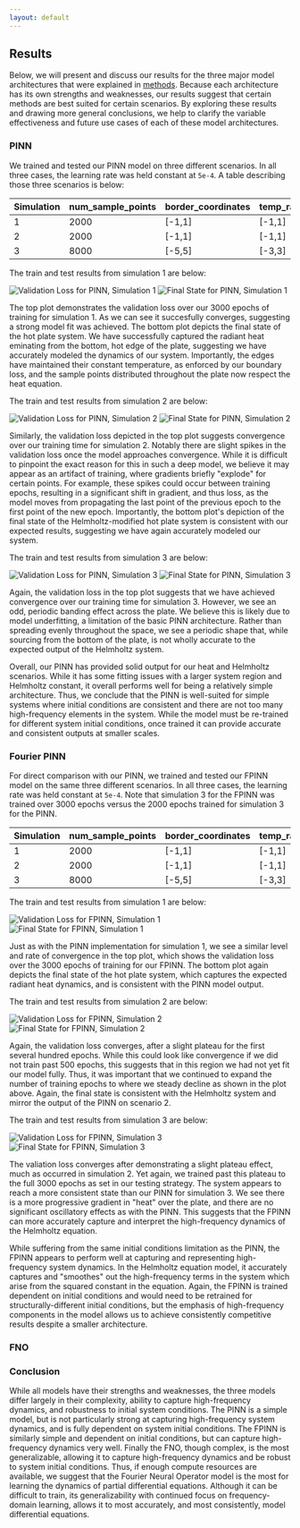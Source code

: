 ```yaml
---
layout: default
---
```


## Results
Below, we will present and discuss our results for the three major model architectures that were explained in [methods](./methods.md). Because each architecture has its own strengths and weaknesses, our results suggest that certain methods are best suited for certain scenarios. By exploring these results and drawing more general conclusions, we help to clarify the variable effectiveness and future use cases of each of these model architectures.  

### PINN

We trained and tested our PINN model on three different scenarios. In all three cases, the learning rate was held constant at `5e-4`. A table describing those three scenarios is below:

| Simulation | num_sample_points | border_coordinates | temp_range | epochs | k |
|:-----------|:------------------|:-------------------|:-----------|:-------|:--|
| 1          | 2000              | [-1,1]             | [-1,1]     | 3000   | 1 |
| 2          | 2000              | [-1,1]             | [-1,1]     | 2000   | 2 |
| 3          | 8000              | [-5,5]             | [-3,3]     | 2000   | 2 |

The train and test results from simulation 1 are below:

![Validation Loss for PINN, Simulation 1](/assets/imgs/PINN_1_Validation.png) ![Final State for PINN, Simulation 1](/assets/imgs/PINN_1_Heat.png)

The top plot demonstrates the validation loss over our 3000 epochs of training for simulation 1. As we can see it succesfully converges, suggesting a strong model fit was achieved. The bottom plot depicts the final state of the hot plate system. We have successfully captured the radiant heat eminating from the bottom, hot edge of the plate, suggesting we have accurately modeled the dynamics of our system. Importantly, the edges have maintained their constant temperature, as enforced by our boundary loss, and the sample points distributed throughout the plate now respect the heat equation. 

The train and test results from simulation 2 are below:

![Validation Loss for PINN, Simulation 2](/assets/imgs/PINN_2_Validation.png) ![Final State for PINN, Simulation 2](/assets/imgs/PINN_2_Heat.png)

Similarly, the validation loss depicted in the top plot suggests convergence over our training time for simulation 2. Notably there are slight spikes in the validation loss once the model approaches convergence. While it is difficult to pinpoint the exact reason for this in such a deep model, we believe it may appear as an artifact of training, where gradients briefly "explode" for certain points. For example, these spikes could occur between training epochs, resulting in a significant shift in gradient, and thus loss, as the model moves from propagating the last point of the previous epoch to the first point of the new epoch.  Importantly, the bottom plot's depiction of the final state of the Helmholtz-modified hot plate system is consistent with our expected results, suggesting we have again accurately modeled our system. 

The train and test results from simulation 3 are below:

![Validation Loss for PINN, Simulation 3](/assets/imgs/PINN_3_Validation.png) ![Final State for PINN, Simulation 3](/assets/imgs/PINN_3_Heat.png)

Again, the validation loss in the top plot suggests that we have achieved convergence over our training time for simulation 3. However, we see an odd, periodic banding effect across the plate. We believe this is likely due to model underfitting, a limitation of the basic PINN architecture. Rather than spreading evenly throughout the space, we see a periodic shape that, while sourcing from the bottom of the plate, is not wholly accurate to the expected output of the Helmholtz system. 

Overall, our PINN has provided solid output for our heat and Helmholtz scenarios. While it has some fitting issues with a larger system region and Helmholtz constant, it overall performs well for being a relatively simple architecture. Thus, we conclude that the PINN is well-suited for simple systems where initial conditions are consistent and there are not too many high-frequency elements in the system. While the model must be re-trained for different system initial conditions, once trained it can provide accurate and consistent outputs at smaller scales.  

### Fourier PINN

For direct comparison with our PINN, we trained and tested our FPINN model on the same three different scenarios. In all three cases, the learning rate was held constant at `5e-4`. Note that simulation 3 for the FPINN was trained over 3000 epochs versus the 2000 epochs trained for simulation 3 for the PINN. 

| Simulation | num_sample_points | border_coordinates | temp_range | epochs | k |
|:-----------|:------------------|:-------------------|:-----------|:-------|:--|
| 1          | 2000              | [-1,1]             | [-1,1]     | 3000   | 1 |
| 2          | 2000              | [-1,1]             | [-1,1]     | 2000   | 2 |
| 3          | 8000              | [-5,5]             | [-3,3]     | 3000   | 2 |

The train and test results from simulation 1 are below:

![Validation Loss for FPINN, Simulation 1](/assets/imgs/FPINN_1_Validation.png) ![Final State for FPINN, Simulation 1](/assets/imgs/FPINN_1_Heat.png)

Just as with the PINN implementation for simulation 1, we see a similar level and rate of convergence in the top plot, which shows the validation loss over the 3000 epochs of training for our FPINN. The bottom plot again depicts the final state of the hot plate system, which captures the expected radiant heat dynamics, and is consistent with the PINN model output. 

The train and test results from simulation 2 are below:

![Validation Loss for FPINN, Simulation 2](/assets/imgs/FPINN_2_Validation.png) ![Final State for FPINN, Simulation 2](/assets/imgs/FPINN_2_Heat.png)

Again, the validation loss converges, after a slight plateau for the first several hundred epochs. While this could look like convergence if we did not train past 500 epochs, this suggests that in this region we had not yet fit our model fully. Thus, it was important that we continued to expand the number of training epochs to where we steady decline as shown in the plot above. Again, the final state is consistent with the Helmholtz system and mirror the output of the PINN on scenario 2. 

The train and test results from simulation 3 are below:

![Validation Loss for FPINN, Simulation 3](/assets/imgs/FPINN_3_Validation.png) ![Final State for FPINN, Simulation 3](/assets/imgs/FPINN_3_Heat.png)

The valiation loss converges after demonstrating a slight plateau effect, much as occurred in simulation 2. Yet again, we trained past this plateau to the full 3000 epochs as set in our testing strategy. The system appears to reach a more consistent state than our PINN for simulation 3. We see there is a more progressive gradient in "heat" over the plate, and there are no significant oscillatory effects as with the PINN. This suggests that the FPINN can more accurately capture and interpret the high-frequency dynamics of the Helmholtz equation.  

While suffering from the same initial conditions limitation as the PINN, the FPINN appears to perform well at capturing and representing high-frequency system dynamics. In the Helmholtz equation model, it accurately captures and "smoothes" out the high-frequency terms in the system which arise from the squared constant in the equation. Again, the FPINN is trained dependent on initial conditions and would need to be retrained for structurally-different initial conditions, but the emphasis of high-frequency components in the model allows us to achieve consistently competitive results despite a smaller architecture. 

### FNO

### Conclusion

While all models have their strengths and weaknesses, the three models differ largely in their complexity, ability to capture high-frequency dynamics, and robustness to initial system conditions. The PINN is a simple model, but is not particularly strong at capturing high-frequency system dynamics, and is fully dependent on system initial conditions. The FPINN is similarly simple and dependent on initial conditions, but can capture high-frequency dynamics very well. Finally the FNO, though complex, is the most generalizable, allowing it to capture high-frequency dynamics and be robust to system initial conditions. Thus, if enough compute resources are available, we suggest that the Fourier Neural Operator model is the most for learning the dynamics of partial differential equations. Although it can be difficult to train, its generalizability with continued focus on frequency-domain learning, allows it to most accurately, and most consistently, model differential equations. 
